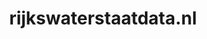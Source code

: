 ---
layout: post
title:  "rijkswaterstaatdata.nl"
internal_url:  "/dutchgov/rijkswaterstaatdata.nl.html"
subdomains_count: 3
all_subdomains_count: 3
urls_count: 3
ssl_rank: 0
http_rank: 68.333333333333
url_link: /data/rijkswaterstaatdata.nl/urls.txt
all_subdomains_link: /data/rijkswaterstaatdata.nl/all_subdomains.txt
subdomains_link: /data/rijkswaterstaatdata.nl/subdomains.txt
categories: dutchgov
---